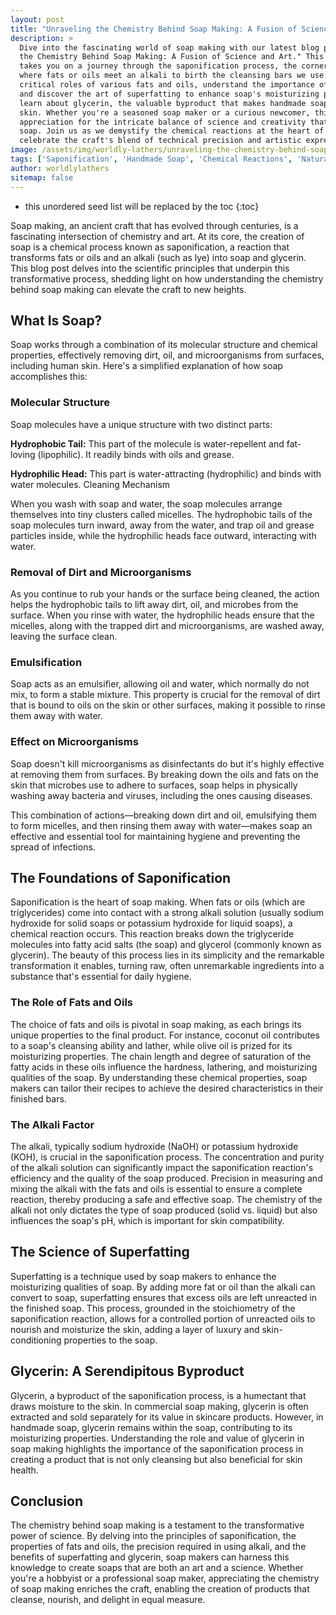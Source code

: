 ```yaml
---
layout: post
title: "Unraveling the Chemistry Behind Soap Making: A Fusion of Science and Art"
description: >
  Dive into the fascinating world of soap making with our latest blog post, "Unraveling
  the Chemistry Behind Soap Making: A Fusion of Science and Art." This enlightening piece
  takes you on a journey through the saponification process, the cornerstone of soap making,
  where fats or oils meet an alkali to birth the cleansing bars we use daily. Explore the
  critical roles of various fats and oils, understand the importance of the alkali selection,
  and discover the art of superfatting to enhance soap's moisturizing properties. Additionally,
  learn about glycerin, the valuable byproduct that makes handmade soaps a luxury for your
  skin. Whether you're a seasoned soap maker or a curious newcomer, this post will deepen your
  appreciation for the intricate balance of science and creativity that goes into each bar of
  soap. Join us as we demystify the chemical reactions at the heart of soap making and
  celebrate the craft's blend of technical precision and artistic expression.
image: /assets/img/worldly-lathers/unraveling-the-chemistry-behind-soap-making.jpg
tags: ['Saponification', 'Handmade Soap', 'Chemical Reactions', 'Natural Ingredients']
author: worldlylathers
sitemap: false
---
```


* this unordered seed list will be replaced by the toc
{:toc}

Soap making, an ancient craft that has evolved through centuries, is a fascinating intersection of chemistry and art. At its core, the creation of soap is a chemical process known as saponification, a reaction that transforms fats or oils and an alkali (such as lye) into soap and glycerin. This blog post delves into the scientific principles that underpin this transformative process, shedding light on how understanding the chemistry behind soap making can elevate the craft to new heights.

## What Is Soap?

Soap works through a combination of its molecular structure and chemical properties, effectively removing dirt, oil, and microorganisms from surfaces, including human skin. Here's a simplified explanation of how soap accomplishes this:

### Molecular Structure

Soap molecules have a unique structure with two distinct parts:

**Hydrophobic Tail:** This part of the molecule is water-repellent and fat-loving (lipophilic). It readily binds with oils and grease.

**Hydrophilic Head:** This part is water-attracting (hydrophilic) and binds with water molecules.
Cleaning Mechanism

When you wash with soap and water, the soap molecules arrange themselves into tiny clusters called micelles. The hydrophobic tails of the soap molecules turn inward, away from the water, and trap oil and grease particles inside, while the hydrophilic heads face outward, interacting with water.

### Removal of Dirt and Microorganisms

As you continue to rub your hands or the surface being cleaned, the action helps the hydrophobic tails to lift away dirt, oil, and microbes from the surface. When you rinse with water, the hydrophilic heads ensure that the micelles, along with the trapped dirt and microorganisms, are washed away, leaving the surface clean.

### Emulsification

Soap acts as an emulsifier, allowing oil and water, which normally do not mix, to form a stable mixture. This property is crucial for the removal of dirt that is bound to oils on the skin or other surfaces, making it possible to rinse them away with water.

### Effect on Microorganisms

Soap doesn't kill microorganisms as disinfectants do but it's highly effective at removing them from surfaces. By breaking down the oils and fats on the skin that microbes use to adhere to surfaces, soap helps in physically washing away bacteria and viruses, including the ones causing diseases.

This combination of actions—breaking down dirt and oil, emulsifying them to form micelles, and then rinsing them away with water—makes soap an effective and essential tool for maintaining hygiene and preventing the spread of infections.

## The Foundations of Saponification

Saponification is the heart of soap making. When fats or oils (which are triglycerides) come into contact with a strong alkali solution (usually sodium hydroxide for solid soaps or potassium hydroxide for liquid soaps), a chemical reaction occurs. This reaction breaks down the triglyceride molecules into fatty acid salts (the soap) and glycerol (commonly known as glycerin). The beauty of this process lies in its simplicity and the remarkable transformation it enables, turning raw, often unremarkable ingredients into a substance that's essential for daily hygiene.

### The Role of Fats and Oils

The choice of fats and oils is pivotal in soap making, as each brings its unique properties to the final product. For instance, coconut oil contributes to a soap's cleansing ability and lather, while olive oil is prized for its moisturizing properties. The chain length and degree of saturation of the fatty acids in these oils influence the hardness, lathering, and moisturizing qualities of the soap. By understanding these chemical properties, soap makers can tailor their recipes to achieve the desired characteristics in their finished bars.

### The Alkali Factor

The alkali, typically sodium hydroxide (NaOH) or potassium hydroxide (KOH), is crucial in the saponification process. The concentration and purity of the alkali solution can significantly impact the saponification reaction's efficiency and the quality of the soap produced. Precision in measuring and mixing the alkali with the fats and oils is essential to ensure a complete reaction, thereby producing a safe and effective soap. The chemistry of the alkali not only dictates the type of soap produced (solid vs. liquid) but also influences the soap's pH, which is important for skin compatibility.

## The Science of Superfatting

Superfatting is a technique used by soap makers to enhance the moisturizing qualities of soap. By adding more fat or oil than the alkali can convert to soap, superfatting ensures that excess oils are left unreacted in the finished soap. This process, grounded in the stoichiometry of the saponification reaction, allows for a controlled portion of unreacted oils to nourish and moisturize the skin, adding a layer of luxury and skin-conditioning properties to the soap.

## Glycerin: A Serendipitous Byproduct

Glycerin, a byproduct of the saponification process, is a humectant that draws moisture to the skin. In commercial soap making, glycerin is often extracted and sold separately for its value in skincare products. However, in handmade soap, glycerin remains within the soap, contributing to its moisturizing properties. Understanding the role and value of glycerin in soap making highlights the importance of the saponification process in creating a product that is not only cleansing but also beneficial for skin health.

## Conclusion

The chemistry behind soap making is a testament to the transformative power of science. By delving into the principles of saponification, the properties of fats and oils, the precision required in using alkali, and the benefits of superfatting and glycerin, soap makers can harness this knowledge to create soaps that are both an art and a science. Whether you're a hobbyist or a professional soap maker, appreciating the chemistry of soap making enriches the craft, enabling the creation of products that cleanse, nourish, and delight in equal measure.